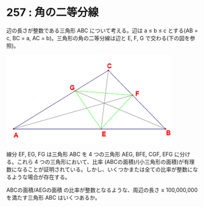 # 257 : 角の二等分線

辺の長さが整数である三角形 ABC について考える。辺は a ≤ b ≤ c とする\(AB = c, BC = a, AC = b\)。三角形の角の二等分線は辺と E, F, G で交わる\(下の図を参照\)。

![](../../.gitbook/assets/image%20%2811%29.png)

線分 EF, EG, FG は三角形 ABC を 4 つの三角形 AEG, BFE, CGF, EFG に分ける。これら 4 つの三角形において、比率 \(ABCの面積\)/\(小三角形の面積\)が有理数になることが証明されている。しかし、いくつかまたは全ての比率が整数になるような場合が存在する。

ABCの面積/AEGの面積 の比率が整数となるような、周辺の長さ ≤ 100,000,000 を満たす三角形 ABC はいくつあるか。

